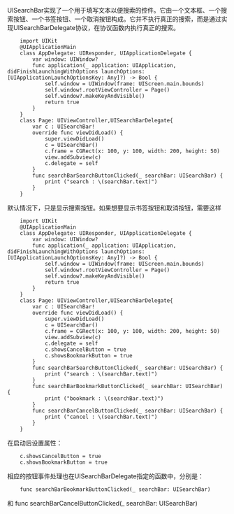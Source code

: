 UISearchBar实现了一个用于填写文本以便搜索的控件。它由一个文本框、一个搜索按钮、一个书签按钮、一个取消按钮构成。它并不执行真正的搜索，而是通过实现UISearchBarDelegate协议，在协议函数内执行真正的搜索。

        import UIKit
        @UIApplicationMain
        class AppDelegate: UIResponder, UIApplicationDelegate {
            var window: UIWindow?
            func application(_ application: UIApplication, didFinishLaunchingWithOptions launchOptions: [UIApplicationLaunchOptionsKey: Any]?) -> Bool {
                self.window = UIWindow(frame: UIScreen.main.bounds)
                self.window!.rootViewController = Page()
                self.window?.makeKeyAndVisible()
                return true
            }
        }
        class Page: UIViewController,UISearchBarDelegate{
            var c : UISearchBar!
            override func viewDidLoad() {
                super.viewDidLoad()
                c = UISearchBar()
                c.frame = CGRect(x: 100, y: 100, width: 200, height: 50)
                view.addSubview(c)
                c.delegate = self
            }
            func searchBarSearchButtonClicked(_ searchBar: UISearchBar) {
                print ("search : \(searchBar.text)")
            }
        }
默认情况下，只是显示搜索按钮。如果想要显示书签按钮和取消按钮，需要这样

        import UIKit
        @UIApplicationMain
        class AppDelegate: UIResponder, UIApplicationDelegate {
            var window: UIWindow?
            func application(_ application: UIApplication, didFinishLaunchingWithOptions launchOptions: [UIApplicationLaunchOptionsKey: Any]?) -> Bool {
                self.window = UIWindow(frame: UIScreen.main.bounds)
                self.window!.rootViewController = Page()
                self.window?.makeKeyAndVisible()
                return true
            }
        }
        class Page: UIViewController,UISearchBarDelegate{
            var c : UISearchBar!
            override func viewDidLoad() {
                super.viewDidLoad()
                c = UISearchBar()
                c.frame = CGRect(x: 100, y: 100, width: 200, height: 50)
                view.addSubview(c)
                c.delegate = self
                c.showsCancelButton = true
                c.showsBookmarkButton = true 
            }
            func searchBarSearchButtonClicked(_ searchBar: UISearchBar) {
                print ("search : \(searchBar.text)")
            }
            func searchBarBookmarkButtonClicked(_ searchBar: UISearchBar) {
                print ("bookmark : \(searchBar.text)")
            }
            func searchBarCancelButtonClicked(_ searchBar: UISearchBar) {
                print ("cancel : \(searchBar.text)")
            }
        }
在启动后设置属性：

        c.showsCancelButton = true
        c.showsBookmarkButton = true 

相应的按钮事件处理也在UISearchBarDelegate指定的函数中，分别是：

        func searchBarBookmarkButtonClicked(_ searchBar: UISearchBar) 
和
        func searchBarCancelButtonClicked(_ searchBar: UISearchBar) 

            

